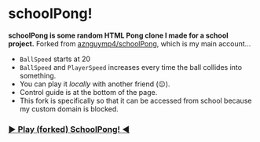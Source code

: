 # schoolPong!
**schoolPong is some random HTML Pong clone I made for a school project.**
Forked from [aznguymp4/schoolPong](https://github.com/aznguymp4/schoolPong), which is my main account...

- `BallSpeed` starts at 20
- `BallSpeed` and `PlayerSpeed` increases every time the ball collides into something.
- You can play it *locally* with another friend (☹).
- Control guide is at the bottom of the page.
- This fork is specifically so that it can be accessed from school because my custom domain is blocked.

### [▶ Play (forked) SchoolPong! ◀](https://nguyeeri003.github.io/schoolPong/)
